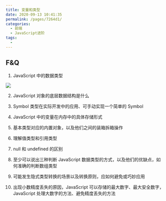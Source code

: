 ```yaml
---
title: 变量和类型
date: 2020-09-13 10:41:35
permalink: /pages/7264d1/
categories:
  - 前端
  - JavaScript进阶
tags:
  -
---
```


## F&Q

1. JavaScript 中的数据类型

![](https://cdn.jsdelivr.net/gh/Zeng-Zhe/image_store/blog/20200922164130.png)

2. JavaScript 对象的底层数据结构是什么

3. Symbol 类型在实际开发中的应用、可手动实现一个简单的 Symbol

4. JavaScript 中的变量在内存中的具体存储形式
5. 基本类型对应的内置对象，以及他们之间的装箱拆箱操作
6. 理解值类型和引用类型
7. null 和 undefined 的区别
8. 至少可以说出三种判断 JavaScript 数据类型的方式，以及他们的优缺点，如何准确的判断数组类型
9. 可能发生隐式类型转换的场景以及转换原则，应如何避免或巧妙应用
10. 出现小数精度丢失的原因，JavaScript 可以存储的最大数字、最大安全数字，JavaScript 处理大数字的方法、避免精度丢失的方法
